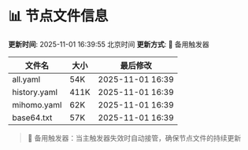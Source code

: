 # 📊 节点文件信息

**更新时间**: 2025-11-01 16:39:55 北京时间
**更新方式**: 🔄 备用触发器

| 文件名 | 大小 | 最后修改 |
|--------|------|----------|
| all.yaml | 54K | 2025-11-01 16:39 |
| history.yaml | 411K | 2025-11-01 16:39 |
| mihomo.yaml | 62K | 2025-11-01 16:39 |
| base64.txt | 57K | 2025-11-01 16:39 |

> 🔄 备用触发器：当主触发器失效时自动接管，确保节点文件的持续更新
